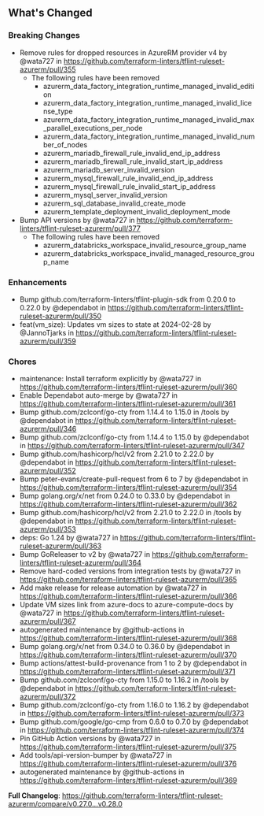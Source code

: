## What's Changed

### Breaking Changes
* Remove rules for dropped resources in AzureRM provider v4 by @wata727 in https://github.com/terraform-linters/tflint-ruleset-azurerm/pull/355
  * The following rules have been removed
    * azurerm_data_factory_integration_runtime_managed_invalid_edition
    * azurerm_data_factory_integration_runtime_managed_invalid_license_type
    * azurerm_data_factory_integration_runtime_managed_invalid_max_parallel_executions_per_node
    * azurerm_data_factory_integration_runtime_managed_invalid_number_of_nodes
    * azurerm_mariadb_firewall_rule_invalid_end_ip_address
    * azurerm_mariadb_firewall_rule_invalid_start_ip_address
    * azurerm_mariadb_server_invalid_version
    * azurerm_mysql_firewall_rule_invalid_end_ip_address
    * azurerm_mysql_firewall_rule_invalid_start_ip_address
    * azurerm_mysql_server_invalid_version
    * azurerm_sql_database_invalid_create_mode
    * azurerm_template_deployment_invalid_deployment_mode
* Bump API versions by @wata727 in https://github.com/terraform-linters/tflint-ruleset-azurerm/pull/377
  * The following rules have been removed
    * azurerm_databricks_workspace_invalid_resource_group_name
    * azurerm_databricks_workspace_invalid_managed_resource_group_name

### Enhancements
* Bump github.com/terraform-linters/tflint-plugin-sdk from 0.20.0 to 0.22.0 by @dependabot in https://github.com/terraform-linters/tflint-ruleset-azurerm/pull/350
* feat(vm_size): Updates vm sizes to state at 2024-02-28 by @JannoTjarks in https://github.com/terraform-linters/tflint-ruleset-azurerm/pull/359

### Chores
* maintenance: Install terraform explicitly by @wata727 in https://github.com/terraform-linters/tflint-ruleset-azurerm/pull/360
* Enable Dependabot auto-merge by @wata727 in https://github.com/terraform-linters/tflint-ruleset-azurerm/pull/361
* Bump github.com/zclconf/go-cty from 1.14.4 to 1.15.0 in /tools by @dependabot in https://github.com/terraform-linters/tflint-ruleset-azurerm/pull/346
* Bump github.com/zclconf/go-cty from 1.14.4 to 1.15.0 by @dependabot in https://github.com/terraform-linters/tflint-ruleset-azurerm/pull/347
* Bump github.com/hashicorp/hcl/v2 from 2.21.0 to 2.22.0 by @dependabot in https://github.com/terraform-linters/tflint-ruleset-azurerm/pull/352
* Bump peter-evans/create-pull-request from 6 to 7 by @dependabot in https://github.com/terraform-linters/tflint-ruleset-azurerm/pull/354
* Bump golang.org/x/net from 0.24.0 to 0.33.0 by @dependabot in https://github.com/terraform-linters/tflint-ruleset-azurerm/pull/362
* Bump github.com/hashicorp/hcl/v2 from 2.21.0 to 2.22.0 in /tools by @dependabot in https://github.com/terraform-linters/tflint-ruleset-azurerm/pull/353
* deps: Go 1.24 by @wata727 in https://github.com/terraform-linters/tflint-ruleset-azurerm/pull/363
* Bump GoReleaser to v2 by @wata727 in https://github.com/terraform-linters/tflint-ruleset-azurerm/pull/364
* Remove hard-coded versions from integration tests by @wata727 in https://github.com/terraform-linters/tflint-ruleset-azurerm/pull/365
* Add make release for release automation by @wata727 in https://github.com/terraform-linters/tflint-ruleset-azurerm/pull/366
* Update VM sizes link from azure-docs to azure-compute-docs by @wata727 in https://github.com/terraform-linters/tflint-ruleset-azurerm/pull/367
* autogenerated maintenance by @github-actions in https://github.com/terraform-linters/tflint-ruleset-azurerm/pull/368
* Bump golang.org/x/net from 0.34.0 to 0.36.0 by @dependabot in https://github.com/terraform-linters/tflint-ruleset-azurerm/pull/370
* Bump actions/attest-build-provenance from 1 to 2 by @dependabot in https://github.com/terraform-linters/tflint-ruleset-azurerm/pull/371
* Bump github.com/zclconf/go-cty from 1.15.0 to 1.16.2 in /tools by @dependabot in https://github.com/terraform-linters/tflint-ruleset-azurerm/pull/372
* Bump github.com/zclconf/go-cty from 1.16.0 to 1.16.2 by @dependabot in https://github.com/terraform-linters/tflint-ruleset-azurerm/pull/373
* Bump github.com/google/go-cmp from 0.6.0 to 0.7.0 by @dependabot in https://github.com/terraform-linters/tflint-ruleset-azurerm/pull/374
* Pin GitHub Action versions by @wata727 in https://github.com/terraform-linters/tflint-ruleset-azurerm/pull/375
* Add tools/api-version-bumper by @wata727 in https://github.com/terraform-linters/tflint-ruleset-azurerm/pull/376
* autogenerated maintenance by @github-actions in https://github.com/terraform-linters/tflint-ruleset-azurerm/pull/369


**Full Changelog**: https://github.com/terraform-linters/tflint-ruleset-azurerm/compare/v0.27.0...v0.28.0
